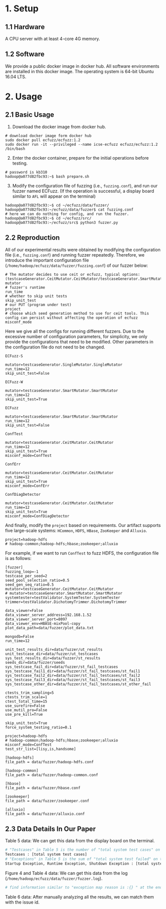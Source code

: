 
# 1. Setup

## 1.1 Hardware

A CPU server with at least 4-core 4G memory.

## 1.2 Software

We provide a public docker image in docker hub. All software environments are installed in this docker image. The operating system is 64-bit Ubuntu 16.04 LTS.

# 2. Usage

## 2.1 Basic Usage

1. Download the docker image from docker hub.

```shell
# download docker image form docker hub
sudo docker pull ecfuzz/ecfuzz:1.2
sudo docker run -it --privileged --name icse-ecfuzz ecfuzz/ecfuzz:1.2 /bin/bash
```

2. Enter the docker container, prepare for the initial operations before testing.

```shell
# password is kb310
hadoop@a077d82fbc93:~$ bash prepare.sh
```

3. Modify the configuration file of fuzzing (i.e., `fuzzing.conf`), and run our fuzzer named ECFuzz. (If the operation is successful, a display board similar to `AFL` will appear on the terminal)

```shell
hadoop@a077d82fbc93:~$ cd ~/ecfuzz/data/fuzzer/
hadoop@a077d82fbc93:~/ecfuzz/data/fuzzer$ cat fuzzing.conf
# here we can do nothing for config, and run the fuzzer.
hadoop@a077d82fbc93:~$ cd ~/ecfuzz/src/
hadoop@a077d82fbc93:~/ecfuzz/src$ python3 fuzzer.py
```

## 2.2 Reproduction

All of our experimental results were obtained by modifying the configuration file (i.e., `fuzzing.conf`) and running fuzzer repeatedly. Therefore, we introduce the important configuration file (`/home/hadoop/ecfuzz/data/fuzzer/fuzzing.conf`) of our fuzzer below:

 ```shell
# The mutator decides to use ceit or ecfuzz, typical options: (testcaseGenerator.CeitMutator.CeitMutator/testcaseGenerator.SmartMutator.SmartMutator)
mutator
# fuzzer's runtime
run_time 
# whether to skip unit tests
skip_unit_test
# our PUT (program under test)
project 
# choose which seed generation method to use for ceit tools. This config can persist without affecting the operation of ecfuzz
misconf_mode 
 ```

Here we give all the configs for running different fuzzers. Due to the excessive number of configuration parameters, for simplicity, we only provide the configurations that need to be modified. Other parameters in the configuration file do not need to be changed.

`ECFuzz-S`

```shell
mutator=testcaseGenerator.SingleMutator.SingleMutator
run_time=12
skip_unit_test=False
```

`ECFuzz-W`

```shell
mutator=testcaseGenerator.SmartMutator.SmartMutator
run_time=12
skip_unit_test=True
```

`ECFuzz`

```shell
mutator=testcaseGenerator.SmartMutator.SmartMutator
run_time=12
skip_unit_test=False
```

`ConfTest`

```shell
mutator=testcaseGenerator.CeitMutator.CeitMutator
run_time=12
skip_unit_test=True
misconf_mode=ConfTest 
```

`ConfErr`

```shell
mutator=testcaseGenerator.CeitMutator.CeitMutator
run_time=12
skip_unit_test=True
misconf_mode=ConfErr 
```

`ConfDiagDetector`

```shell
mutator=testcaseGenerator.CeitMutator.CeitMutator
run_time=12
skip_unit_test=True
misconf_mode=ConfDiagDetector 
```

And finally, modify the `project` based on requirements. Our artifact supports five large-scale systems: `HCommon`, `HDFS`, `HBase`, `ZooKeeper` and `Alluxio`.

```shell
project=hadoop-hdfs
# hadoop-common;hadoop-hdfs;hbase;zookeeper;alluxio
```

For example, if we want to run `ConfTest` to fuzz HDFS, the configuration file is as follows:

```shell
[fuzzer]
fuzzing_loop=-1
testcase_per_seed=2
seed_pool_selection_ratio=0.5
seed_gen_seq_ratio=0.5
mutator=testcaseGenerator.CeitMutator.CeitMutator
# mutator=testcaseGenerator.SmartMutator.SmartMutator
systemtester=testValidator.SystemTester.SystemTester
trimmer=testValidator.DichotomyTrimmer.DichotomyTrimmer

data_viewer=False
data_viewer_server_address=192.168.1.52
data_viewer_server_port=8097
data_viewer_env=HBASE-mixPool-copy
plot_data_path=data/fuzzer/plot_data.txt

mongodb=False
run_time=12

unit_test_results_dir=data/fuzzer/ut_results
unit_testcase_dir=data/fuzzer/ut_testcases
sys_test_results_dir=data/fuzzer/st_results
seeds_dir=data/fuzzer/seeds
sys_testcase_fail_dir=data/fuzzer/st_fail_testcases
sys_testcase_fail1_dir=data/fuzzer/st_fail_testcases/st_fail1
sys_testcase_fail2_dir=data/fuzzer/st_fail_testcases/st_fail2
sys_testcase_fail3_dir=data/fuzzer/st_fail_testcases/st_fail3
sys_testcase_other_dir=data/fuzzer/st_fail_testcases/st_other_fail

ctests_trim_sampling=5
ctests_trim_scale=1
ctest_total_time=15
use_surefire=False
use_mutil_pro=False
use_pre_kill=True

skip_unit_test=True
force_system_testing_ratio=0.1

project=hadoop-hdfs
# hadoop-common;hadoop-hdfs;hbase;zookeeper;alluxio
misconf_mode=ConfTest 
test_str_list=[lisy,is,handsome]

[hadoop-hdfs]
file_path = data/fuzzer/hadoop-hdfs.conf

[hadoop-common]
file_path = data/fuzzer/hadoop-common.conf

[hbase]
file_path = data/fuzzer/hbase.conf

[zookeeper]
file_path = data/fuzzer/zookeeper.conf

[alluxio]
file_path = data/fuzzer/alluxio.conf

```

## 2.3 Data Details In Our Paper 

Table 5 data: We can get this data from the display board on the terminal.

```bash
# "Testcases" in Table 5 is the number of "total system test cases" on the display board.
Testcases : [total system test cases]
# "Exceptions" in Table 5 is the sum of "total system test failed" on the display board.
Startup Exception, Runtime Exception, Shutdown Exception : [total system test failed: N (X,Y,Z) ]
```

Figure 4 and Table 4 data: We can get this data from the log (`/home/hadoop/ecfuzz/data/fuzzer/fuzzer.log`).

```bash
# find information similar to "exception map reason is :{} " at the end of the log, and the keys of the map are the result of exceptions infomation.
```

Table 6 data: After manually analyzing all the results, we can match them with the issue id.

